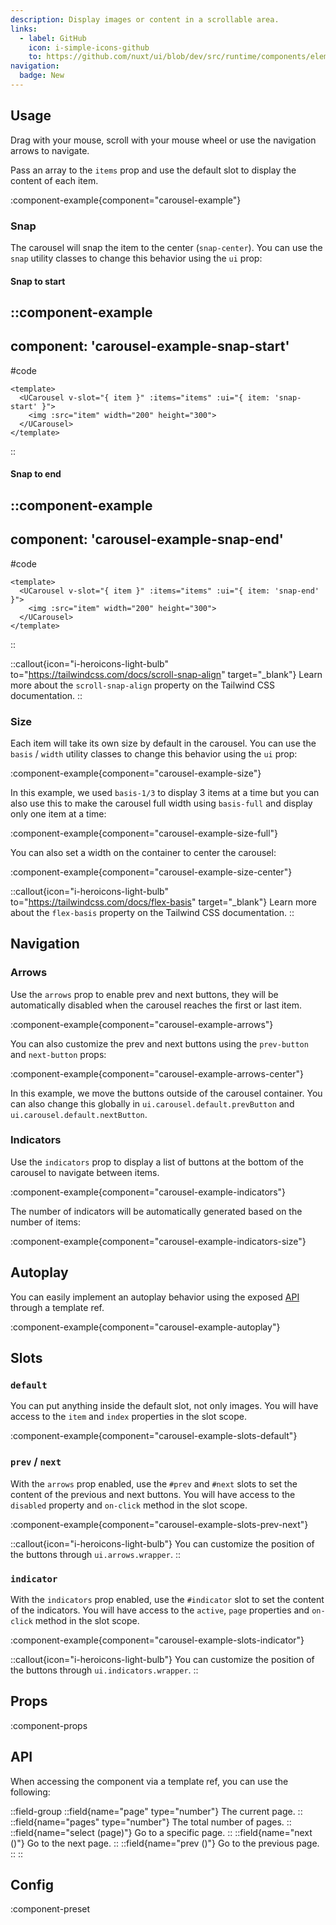 ```yaml
---
description: Display images or content in a scrollable area.
links:
  - label: GitHub
    icon: i-simple-icons-github
    to: https://github.com/nuxt/ui/blob/dev/src/runtime/components/elements/Carousel.vue
navigation:
  badge: New
---
```


## Usage

Drag with your mouse, scroll with your mouse wheel or use the navigation arrows to navigate.

Pass an array to the `items` prop and use the default slot to display the content of each item.

:component-example{component="carousel-example"}

### Snap

The carousel will snap the item to the center (`snap-center`). You can use the `snap` utility classes to change this behavior using the `ui` prop:

#### Snap to start

::component-example
---
component: 'carousel-example-snap-start'
---

#code
```vue
<template>
  <UCarousel v-slot="{ item }" :items="items" :ui="{ item: 'snap-start' }">
    <img :src="item" width="200" height="300">
  </UCarousel>
</template>
```
::

#### Snap to end

::component-example
---
component: 'carousel-example-snap-end'
---

#code
```vue
<template>
  <UCarousel v-slot="{ item }" :items="items" :ui="{ item: 'snap-end' }">
    <img :src="item" width="200" height="300">
  </UCarousel>
</template>
```
::

::callout{icon="i-heroicons-light-bulb" to="https://tailwindcss.com/docs/scroll-snap-align" target="_blank"}
Learn more about the `scroll-snap-align` property on the Tailwind CSS documentation.
::

### Size

Each item will take its own size by default in the carousel. You can use the `basis` / `width` utility classes to change this behavior using the `ui` prop:

:component-example{component="carousel-example-size"}

In this example, we used `basis-1/3` to display 3 items at a time but you can also use this to make the carousel full width using `basis-full` and display only one item at a time:

:component-example{component="carousel-example-size-full"}

You can also set a width on the container to center the carousel:

:component-example{component="carousel-example-size-center"}

::callout{icon="i-heroicons-light-bulb" to="https://tailwindcss.com/docs/flex-basis" target="_blank"}
Learn more about the `flex-basis` property on the Tailwind CSS documentation.
::

## Navigation

### Arrows

Use the `arrows` prop to enable prev and next buttons, they will be automatically disabled when the carousel reaches the first or last item.

:component-example{component="carousel-example-arrows"}

You can also customize the prev and next buttons using the `prev-button` and `next-button` props:

:component-example{component="carousel-example-arrows-center"}

In this example, we move the buttons outside of the carousel container. You can also change this globally in `ui.carousel.default.prevButton` and `ui.carousel.default.nextButton`.

### Indicators

Use the `indicators` prop to display a list of buttons at the bottom of the carousel to navigate between items.

:component-example{component="carousel-example-indicators"}

The number of indicators will be automatically generated based on the number of items:

:component-example{component="carousel-example-indicators-size"}

## Autoplay

You can easily implement an autoplay behavior using the exposed [API](#api) through a template ref.

:component-example{component="carousel-example-autoplay"}

## Slots

### `default`

You can put anything inside the default slot, not only images. You will have access to the `item` and `index` properties in the slot scope.

:component-example{component="carousel-example-slots-default"}

### `prev` / `next`

With the `arrows` prop enabled, use the `#prev` and `#next` slots to set the content of the previous and next buttons. You will have access to the `disabled` property and `on-click` method in the slot scope.

:component-example{component="carousel-example-slots-prev-next"}

::callout{icon="i-heroicons-light-bulb"}
You can customize the position of the buttons through `ui.arrows.wrapper`.
::

### `indicator`

With the `indicators` prop enabled, use the `#indicator` slot to set the content of the indicators. You will have access to the `active`, `page` properties and `on-click` method in the slot scope.

:component-example{component="carousel-example-slots-indicator"}

::callout{icon="i-heroicons-light-bulb"}
You can customize the position of the buttons through `ui.indicators.wrapper`.
::

## Props

:component-props

## API

When accessing the component via a template ref, you can use the following:

::field-group
  ::field{name="page" type="number"}
    The current page.
  ::
  ::field{name="pages" type="number"}
    The total number of pages.
  ::
  ::field{name="select (page)"}
    Go to a specific page.
  ::
  ::field{name="next ()"}
    Go to the next page.
  ::
  ::field{name="prev ()"}
    Go to the previous page.
  ::
::

## Config

:component-preset
